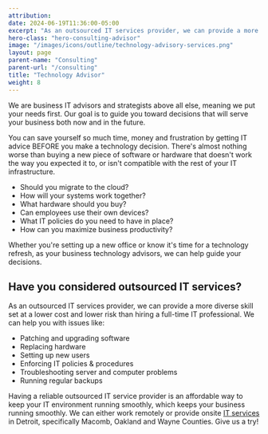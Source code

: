 ```yaml
---
attribution:
date: 2024-06-19T11:36:00-05:00
excerpt: "As an outsourced IT services provider, we can provide a more diverse skill set at a lower cost and lower risk than hiring a full-time IT professional."
hero-class: "hero-consulting-advisor"
image: "/images/icons/outline/technology-advisory-services.png"
layout: page
parent-name: "Consulting"
parent-url: "/consulting"
title: "Technology Advisor"
weight: 8
---
```


We are business IT advisors and strategists above all else, meaning we put your needs first. Our goal is to guide you toward decisions that will serve your business both now and in the future.

You can save yourself so much time, money and frustration by getting IT advice BEFORE you make a technology decision. There's almost nothing worse than buying a new piece of software or hardware that doesn't work the way you expected it to, or isn't compatible with the rest of your IT infrastructure.

- Should you migrate to the cloud?
- How will your systems work together?
- What hardware should you buy?
- Can employees use their own devices?
- What IT policies do you need to have in place?
- How can you maximize business productivity?

Whether you're setting up a new office or know it's time for a technology refresh, as your business technology advisors, we can help guide your decisions.

## Have you considered outsourced IT services?

As an outsourced IT services provider, we can provide a more diverse skill set at a lower cost and lower risk than hiring a full-time IT professional. We can help you with issues like:

- Patching and upgrading software
- Replacing hardware
- Setting up new users
- Enforcing IT policies & procedures
- Troubleshooting server and computer problems
- Running regular backups

Having a reliable outsourced IT service provider is an affordable way to keep your IT environment running smoothly, which keeps your business running smoothly. We can either work remotely or provide onsite [IT services](/it-services) in Detroit, specifically Macomb, Oakland and Wayne Counties. Give us a try!
